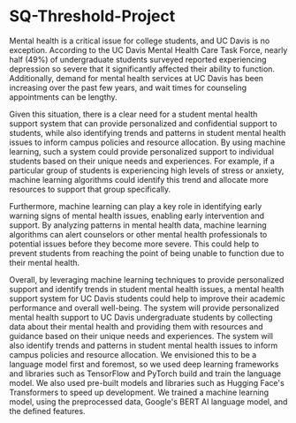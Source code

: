 # SQ-Threshold-Project

Mental health is a critical issue for college students, and UC Davis is no exception. According to the UC Davis Mental Health Care Task Force, nearly half (49%) of undergraduate students surveyed reported experiencing depression so severe that it significantly affected their ability to function. Additionally, demand for mental health services at UC Davis has been increasing over the past few years, and wait times for counseling appointments can be lengthy.

Given this situation, there is a clear need for a student mental health support system that can provide personalized and confidential support to students, while also identifying trends and patterns in student mental health issues to inform campus policies and resource allocation. By using machine learning, such a system could provide personalized support to individual students based on their unique needs and experiences. For example, if a particular group of students is experiencing high levels of stress or anxiety, machine learning algorithms could identify this trend and allocate more resources to support that group specifically.

Furthermore, machine learning can play a key role in identifying early warning signs of mental health issues, enabling early intervention and support. By analyzing patterns in mental health data, machine learning algorithms can alert counselors or other mental health professionals to potential issues before they become more severe. This could help to prevent students from reaching the point of being unable to function due to their mental health.

Overall, by leveraging machine learning techniques to provide personalized support and identify trends in student mental health issues, a mental health support system for UC Davis students could help to improve their academic performance and overall well-being. The system will provide personalized mental health support to UC Davis undergraduate students by collecting data about their mental health and providing them with resources and guidance based on their unique needs and experiences. The system will also identify trends and patterns in student mental health issues to inform campus policies and resource allocation.
We envisioned this to be a language model first and foremost, so we used deep learning frameworks and libraries such as TensorFlow and PyTorch build and train the language model. We also used pre-built models and libraries such as Hugging Face's Transformers to speed up development. We trained a machine learning model, using the preprocessed data, Google's BERT AI language model, and the defined features. 

